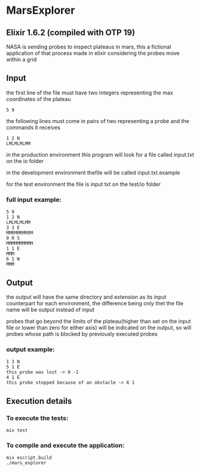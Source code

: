 # MarsExplorer
## Elixir 1.6.2 (compiled with OTP 19)

NASA is sending probes to inspect plateaus in mars,
this a fictional application of that process made in elixir considering the probes move within a grid

## Input
the first line of the file must have two integers representing the max coordinates of the plateau 
```
5 9
```

the following lines must come in pairs of two representing a probe and the commands it receives
```
1 2 N
LMLMLMLMM
```

in the production environment this program will look for a file called input.txt on the io folder

in the development environment thefile will be called input.txt.example

for the test environment the file is input txt on the test/io folder

### full input example:

```
5 9
1 2 N
LMLMLMLMM
3 3 E
MMRMMRMRRM
0 0 S
MMMMMMMMMM
1 1 E
MMM
6 1 W
MMM
```

## Output
the output will have the same directory and extension as its input counterpart for each environment, the difference being only thet the file name will be output instead of input

probes that go beyond the limits of the plateau(higher than set on the input file or lower than zero for either axis) will be indicated on the output, so will probes whose path is blocked by previously executed probes

### output example:

```
1 3 N
5 1 E
this probe was lost -> 0 -1
4 1 E
this probe stopped because of an obstacle -> 6 1 
```

## Execution details
 
### To execute the tests:

```
mix test
```

### To compile and execute the application:

```
mix escript.build
./mars_explorer
```
